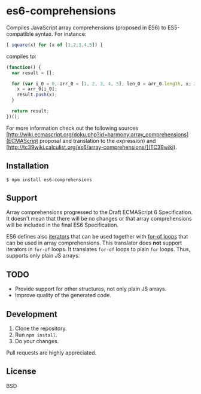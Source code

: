 # es6-comprehensions

Compiles JavaScript array comprehensions (proposed in ES6) to ES5-compatible syntax. For instance:

```js
[ square(x) for (x of [1,2,3,4,5]) ]
```

compiles to:

```js
(function() {
  var result = [];

  for (var i_0 = 0, arr_0 = [1, 2, 3, 4, 5], len_0 = arr_0.length, x; i_0 < len_0; i_0++) {
    x = arr_0[i_0];
    result.push(x);
  }

  return result;
})();
```

For more information check out the following sources [http://wiki.ecmascript.org/doku.php?id=harmony:array_comprehensions](ECMAScript proposal and translation to the expression) and [http://tc39wiki.calculist.org/es6/array-comprehensions/](TC39wiki).

## Installation

```
$ npm install es6-comprehensions
```

## Support

Array comprehensions progressed to the Draft ECMAScript 6 Specification. It doesn't mean that there will be no changes or that array comprehensions will be included in the final ES6 Specification.

ES6 defines also [iterators](http://tc39wiki.calculist.org/es6/iterators/) that can be used together with [for-of loops](http://tc39wiki.calculist.org/es6/for-of/) that can be used in array comprehensions. This translator does **not** support iterators in `for-of` loops. It translates `for-of` loops to plain `for` loops. Thus, supports only plain JS arrays.

## TODO

* Provide support for other structures, not only plain JS arrays.
* Improve quality of the generated code.

## Development

1. Clone the repository.
2. Run `npm install`.
3. Do your changes.

Pull requests are highly appreciated.

## License

BSD
